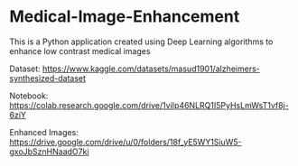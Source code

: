 # Medical-Image-Enhancement
This is a Python application created using Deep Learning algorithms to enhance low contrast medical images

Dataset: https://www.kaggle.com/datasets/masud1901/alzheimers-synthesized-dataset

Notebook: https://colab.research.google.com/drive/1viIp46NLRQ1I5PyHsLmWsT1vf8j-6ziY

Enhanced Images: https://drive.google.com/drive/u/0/folders/18f_yE5WY1SiuW5-gxoJbSznHNaadO7ki
